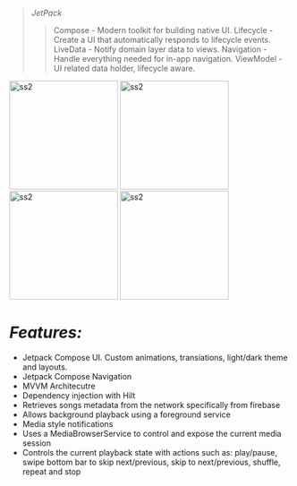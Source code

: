 > *JetPack*
> > Compose - Modern toolkit for building native UI.
> > Lifecycle - Create a UI that automatically responds to lifecycle events.
> > LiveData - Notify domain layer data to views.
> > Navigation - Handle everything needed for in-app navigation.
> > ViewModel - UI related data holder, lifecycle aware.

<img width="194" alt="ss2" src="https://github.com/Azamali010/Music_App_UI_Compose/assets/117804536/766bb96f-a3ce-422e-a465-0538f52ebb11">
<img width="194" alt="ss2" src="https://github.com/Azamali010/Music_App_UI_Compose/assets/117804536/cfcbdaf5-e820-4e6b-8730-377bb6f5ff6a">
<img width="194" alt="ss2" src="https://github.com/Azamali010/Music_App_UI_Compose/assets/117804536/b8077445-2805-48cd-a99c-f714ebfb67c7">
<img width="194" alt="ss2" src="https://github.com/Azamali010/Music_App_UI_Compose/assets/117804536/7e07cec0-725d-4786-8b7c-b421f61e2ae1">

# *Features:*
* Jetpack Compose UI. Custom animations, transiations, light/dark theme and layouts.
* Jetpack Compose Navigation
* MVVM Architecutre
* Dependency injection with Hilt
* Retrieves songs metadata from the network specifically from firebase
* Allows background playback using a foreground service
* Media style notifications
* Uses a MediaBrowserService to control and expose the current media session
* Controls the current playback state with actions such as: play/pause, swipe bottom bar to skip next/previous, skip to next/previous, shuffle, repeat and stop
